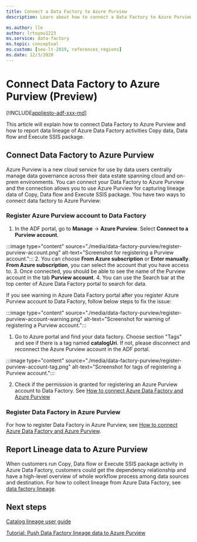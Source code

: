 ```yaml
---
title: Connect a Data Factory to Azure Purview
description: Learn about how to connect a Data Factory to Azure Purview

ms.author: lle
author: lrtoyou1223
ms.service: data-factory
ms.topic: conceptual
ms.custom: [seo-lt-2019, references_regions]
ms.date: 12/3/2020
---
```


# Connect Data Factory to Azure Purview (Preview)
[!INCLUDE[appliesto-adf-xxx-md](includes/appliesto-adf-xxx-md.md)]

This article will explain how to connect Data Factory to Azure Purview and how to report data lineage of Azure Data Factory activities Copy data, Data flow and Execute SSIS package.


## Connect Data Factory to Azure Purview
Azure Purview is a new cloud service for use by data users centrally manage data governance across their data estate spanning cloud and on-prem environments. You can connect your Data Factory to Azure Purview and the connection allows you to use Azure Purview for capturing lineage data of Copy, Data flow and Execute SSIS package. 
You have two ways to connect data factory to Azure Purview:
### Register Azure Purview account to Data Factory
1. In the ADF portal, go to **Manage** -> **Azure Purview**. Select **Connect to a Purview account**. 

:::image type="content" source="./media/data-factory-purview/register-purview-account.png" alt-text="Screenshot for registering a Purview account.":::
2. You can choose **From Azure subscription** or **Enter manually**. **From Azure subscription**, you can select the account that you have access to. 
3. Once connected, you should be able to see the name of the Purview account in the tab **Purview account**. 
4. You can use the Search bar at the top center of Azure Data Factory portal to search for data. 

If you see warning in Azure Data Factory portal after you register Azure Purview account to Data Factory, follow below steps to fix the issue:

:::image type="content" source="./media/data-factory-purview/register-purview-account-warning.png" alt-text="Screenshot for warning of registering a Purview account.":::

1. Go to Azure portal and find your data factory. Choose section "Tags" and see if there is a tag named **catalogUri**. If not, please disconnect and reconnect the Azure Purview account in the ADF portal.

:::image type="content" source="./media/data-factory-purview/register-purview-account-tag.png" alt-text="Screenshot for tags of registering a Purview account.":::

2. Check if the permission is granted for registering an Azure Purview account to Data Factory. See [How to connect Azure Data Factory and Azure Purview](../purview/how-to-link-azure-data-factory.md#create-new-data-factory-connection)

### Register Data Factory in Azure Purview
For how to register Data Factory in Azure Purview, see [How to connect Azure Data Factory and Azure Purview](../purview/how-to-link-azure-data-factory.md). 

## Report Lineage data to Azure Purview
When customers run Copy, Data flow or Execute SSIS package activity in Azure Data Factory, customers could get the dependency relationship and have a high-level overview of whole workflow process among data sources and destination.
For how to collect lineage from Azure Data Factory, see [data factory lineage](../purview/how-to-link-azure-data-factory.md#supported-azure-data-factory-activities).

## Next steps
[Catalog lineage user guide](../purview/catalog-lineage-user-guide.md)

[Tutorial: Push Data Factory lineage data to Azure Purview](turorial-push-lineage-to-purview.md)